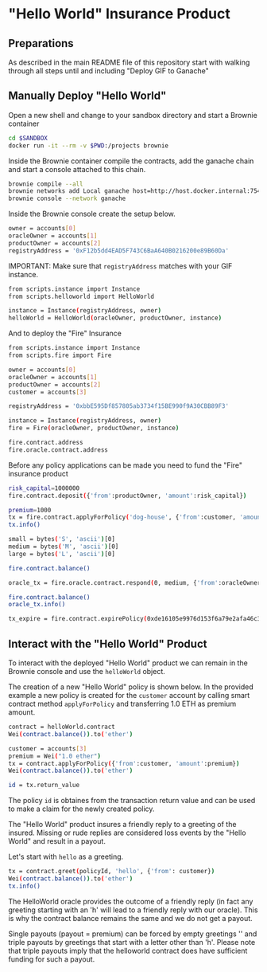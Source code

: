 # "Hello World" Insurance Product

## Preparations

As described in the main README file of this repository start with walking through all steps until and including "Deploy GIF to Ganache"

## Manually Deploy "Hello World"

Open a new shell and change to your sandbox directory and start a Brownie container

```bash
cd $SANDBOX
docker run -it --rm -v $PWD:/projects brownie
```

Inside the Brownie container compile the contracts, add the ganache chain and start a console attached to this chain.

```bash
brownie compile --all
brownie networks add Local ganache host=http://host.docker.internal:7545 chainid=1234
brownie console --network ganache
```

Inside the Brownie console create the setup below.

```bash
owner = accounts[0]
oracleOwner = accounts[1]
productOwner = accounts[2]
registryAddress = '0xF12b5dd4EAD5F743C6BaA640B0216200e89B60Da'
```

IMPORTANT: Make sure that `registryAddress` matches with your GIF instance.

```bash
from scripts.instance import Instance
from scripts.helloworld import HelloWorld

instance = Instance(registryAddress, owner)
helloWorld = HelloWorld(oracleOwner, productOwner, instance)
```


And to deploy the "Fire" Insurance
```bash
from scripts.instance import Instance
from scripts.fire import Fire

owner = accounts[0]
oracleOwner = accounts[1]
productOwner = accounts[2]
customer = accounts[3]

registryAddress = '0xbbE595Df857805ab3734f15BE990f9A30CBB89F3'

instance = Instance(registryAddress, owner)
fire = Fire(oracleOwner, productOwner, instance)

fire.contract.address
fire.oracle.contract.address
```

Before any policy applications can be made you need to fund the "Fire" insurance product
```bash
risk_capital=1000000
fire.contract.deposit({'from':productOwner, 'amount':risk_capital})

premium=1000
tx = fire.contract.applyForPolicy('dog-house', {'from':customer, 'amount':premium})
tx.info()

small = bytes('S', 'ascii')[0]
medium = bytes('M', 'ascii')[0]
large = bytes('L', 'ascii')[0]

fire.contract.balance()

oracle_tx = fire.oracle.contract.respond(0, medium, {'from':oracleOwner})

fire.contract.balance()
oracle_tx.info()

tx_expire = fire.contract.expirePolicy(0xde16105e9976d153f6a79e2afa46c3df2a333d1e33493145ebdf4c388cd8fc59)
```

## Interact with the "Hello World" Product

To interact with the deployed "Hello World" product we can remain in the Brownie console and use the `helloWorld` object.

The creation of a new "Hello World" policy is shown below.
In the provided example a new policy is created for the `customer` account by calling smart contract method `applyForPolicy` and transferring 1.0 ETH as premium amount.

```bash
contract = helloWorld.contract
Wei(contract.balance()).to('ether')

customer = accounts[3]
premium = Wei("1.0 ether")
tx = contract.applyForPolicy({'from':customer, 'amount':premium})
Wei(contract.balance()).to('ether')

id = tx.return_value
```

The policy `id` is obtaines from the transaction return value and can be used to make a claim for the newly created policy.

The "Hello World" product insures a friendly reply to a greeting of the insured.
Missing or rude replies are considered loss events by the "Hello World" and result in a payout.

Let's start with `hello` as a greeting.

```bash
tx = contract.greet(policyId, 'hello', {'from': customer})
Wei(contract.balance()).to('ether')
tx.info()
```

The HelloWorld oracle provides the outcome of a friendly reply (in fact any greeting starting with an 'h' will lead to a friendly reply with our oracle).
This is why the contract balance remains the same and we do not get a payout.

Single payouts (payout = premium) can be forced by empty greetings '' and triple payouts by greetings that start with a letter other than 'h'.
Please note that triple payouts imply that the helloworld contract does have sufficient funding for such a payout.

<!-- ## Random Stuff regarding "Hello World" insurance

TODOs

* make usage of truffle and brownie container more consistent

official style guides https://docs.soliditylang.org/en/latest/style-guide.html
in addition: https://github.com/OpenZeppelin/openzeppelin-contracts/blob/master/GUIDELINES.md


## Run the GIF Monitor

Start the GIF monitor as shown below

```bash
docker run -p 8081:3000 -d --name gif-monitor gif-monitor
```

Starting up the GIF monitor takes a while.
To monitor the startup progress you can use.

```bash
docker logs -f gif-monitor

# the following output indicates that startup has completed
=> Started your app.
=> App running at: http://localhost:3000/
```

After startup open the GIF monitor application in the browser `http://localhost:8081`
 -->

